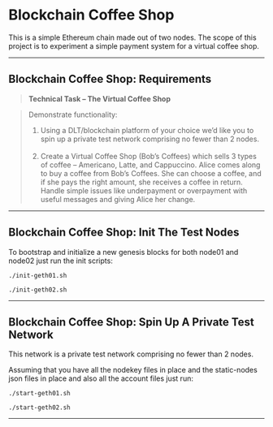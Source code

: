 # Blockchain Coffee Shop

This is a simple Ethereum chain made out of two nodes. The scope of this project is to experiment a simple payment system for a virtual coffee shop.

---

## Blockchain Coffee Shop: Requirements

> **Technical Task – The Virtual Coffee Shop**

> Demonstrate functionality: <br>
> 1. Using a DLT/blockchain platform of your choice we’d like you to spin up a private test network comprising no fewer than 2 nodes. <br><br>
> 2. Create a Virtual Coffee Shop (Bob’s Coffees) which sells 3 types of coffee – Americano, Latte, and Cappuccino. Alice comes along to buy a coffee from Bob’s Coffees. She can choose a coffee, and if she pays the right amount, she receives a coffee in return. Handle simple issues like underpayment or overpayment with useful messages and giving Alice her change. <br>

---

## Blockchain Coffee Shop: Init The Test Nodes

To bootstrap and initialize a new genesis blocks for both node01 and node02 just run the init scripts:

`./init-geth01.sh`

`./init-geth02.sh`

---

## Blockchain Coffee Shop: Spin Up A Private Test Network

This network is a private test network comprising no fewer than 2 nodes.

Assuming that you have all the nodekey files in place and the static-nodes json files in place and also all the account files just run:

`./start-geth01.sh`

`./start-geth02.sh`

---
